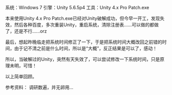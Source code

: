 系统：Windows 7
引擎：Unity 5.6.5p4
工具：Unity 4.x Pro Patch.exe

本来使用Unity 4.x Pro Patch.exe已经对Unity破解成功，但今早一开工，发现失效，然后各种百度，多次重装Unity，重启系统，清除注册表......可以做的都做了，还是不行......orz

最后，想起昨晚临走把系统时间修正了一下，于是把系统时间大概改回之前错的时间，由于记不清之前是什么时间，所以是“大概”，反正结果是可以了，感动！

所以，当破解过的Unity，突然有天失效了，可以尝试修改一下系统时间，只是原理未明，可惜！

以上简单回顾。

参考资料：
调研数遍，并无卵用...
